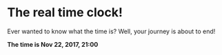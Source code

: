 # The real time clock!

Ever wanted to know what the time is? Well, your journey is about to end!

**The time is Nov 22, 2017, 21:00**